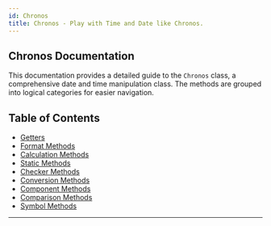 ```yaml
---
id: Chronos
title: Chronos - Play with Time and Date like Chronos.
---
```


<!-- markdownlint-disable-file MD024 -->
## Chronos Documentation

This documentation provides a detailed guide to the `Chronos` class, a comprehensive date and time manipulation class. The methods are grouped into logical categories for easier navigation.

## Table of Contents

- [Getters](./Chronos/getters)
- [Format Methods](./Chronos/format)
- [Calculation Methods](./Chronos/calculation)
- [Static Methods](./Chronos/statics)
- [Checker Methods](./Chronos/checkers)
- [Conversion Methods](./Chronos/conversion)
- [Component Methods](./Chronos/components)
- [Comparison Methods](./Chronos/comparison)
- [Symbol Methods](./Chronos/symbols)

---
